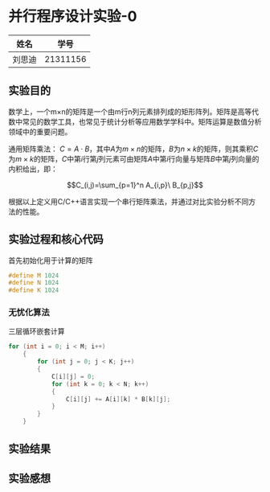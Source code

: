 # 并行程序设计实验-0

| 姓名   | 学号     |
| ------ | -------- |
| 刘思迪 | 21311156 |

## 实验目的

数学上，一个m×n的矩阵是一个由m行n列元素排列成的矩形阵列。矩阵是高等代数中常见的数学工具，也常见于统计分析等应用数学学科中。矩阵运算是数值分析领域中的重要问题。

通用矩阵乘法： $C=A\cdot B$，其中$A$为$m\times n$的矩阵，$B$为$n\times k$的矩阵，则其乘积$C$为$m\times k$的矩阵，$C$中第$i$行第$j$列元素可由矩阵$A$中第$i$行向量与矩阵$B$中第$j$列向量的内积给出，即：

$$C_(i,j)=\sum_{p=1}^n A_{i,p}\ B_{p,j}$$

根据以上定义用C/C++语言实现一个串行矩阵乘法，并通过对比实验分析不同方法的性能。

## 实验过程和核心代码

首先初始化用于计算的矩阵

```C++
#define M 1024
#define N 1024
#define K 1024

```

### 无忧化算法

三层循环嵌套计算

```C++
for (int i = 0; i < M; i++)
    {
        for (int j = 0; j < K; j++)
        {
            C[i][j] = 0;
            for (int k = 0; k < N; k++)
            {
                C[i][j] += A[i][k] * B[k][j];
            }
        }
    }
```

## 实验结果

## 实验感想
